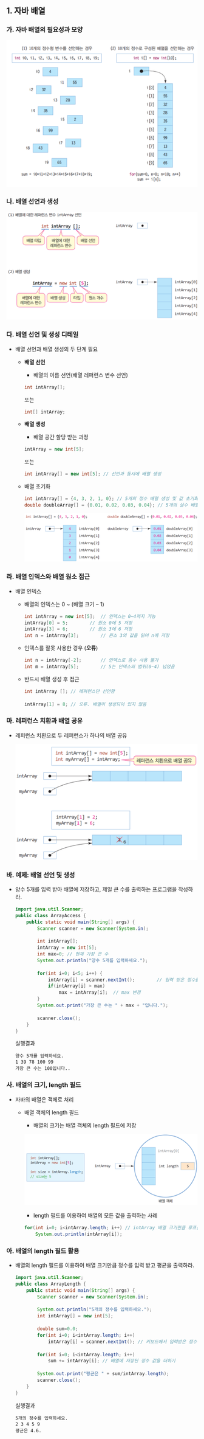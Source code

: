 ## 1. 자바 배열
### 가. 자바 배열의 필요성과 모양

![](figure/array.png)

### 나. 배열 선언과 생성
![](figure/declaration.png)

### 다. 배열 선언 및 생성 디테일
- 배열 선언과 배열 생성의 두 단계 필요
	- **배열 선언**
		- 배열의 이름 선언(배열 레퍼런스 변수 선언)

		```java
		int intArray[];
		```
		또는
		
		```java
		int[] intArray;
		```

	- **배열 생성**
		- 배열 공간 할당 받는 과정

		```java
		intArray = new int[5];
		```
		또는
		
		```java
		int intArray[] = new int[5]; // 선언과 동시에 배열 생성
		```
	- 배열 초기화
		
		```java
		int intArray[] = {4, 3, 2, 1, 0}; // 5개의 정수 배열 생성 및 값 초기화
		double doubleArray[] = {0.01, 0.02, 0.03, 0.04}; // 5개의 실수 배열 생성 및 값 초기화
		```
		
		![](figure/array_init.png)

	
### 라. 배열 인덱스와 배열 원소 접근
- 배열 인덱스
	- 배열의 인덱스는 0 ~  (배열 크기 – 1)

		```java
		int intArray = new int[5]; 	// 인덱스는 0~4까지 가능
		intArray[0] = 5; 		// 원소 0에 5 저장
		intArray[3] = 6; 		// 원소 3에 6 저장
		int n = intArray[3]; 		// 원소 3의 값을 읽어 n에 저장
		
		```
	
	- 인덱스를 잘못 사용한 경우 (**오류**)

		```java
		int n = intArray[-2]; 		// 인덱스로 음수 사용 불가
		int m = intArray[5];		// 5는 인덱스의 범위(0~4) 넘었음
		```

	- 반드시 배열 생성 후 접근

		```java
		int intArray []; // 레퍼런스만 선언함
		
		intArray[1] = 8; // 오류. 배열이 생성되어 있지 않음
		```
		
### 마. 레퍼런스 치환과 배열 공유
- 레퍼런스 치환으로 두 레퍼런스가 하나의 배열 공유

	![](figure/array-reference.png)
		
### 바. 예제: 배열 선언 및 생성
- 양수 5개를 입력 받아 배열에 저장하고, 제일 큰 수를 출력하는 프로그램을 작성하라. 

	```java
	import java.util.Scanner;
	public class ArrayAccess {
		public static void main(String[] args) {
			Scanner scanner = new Scanner(System.in);
	
			int intArray[]; 
			intArray = new int[5];
			int max=0; // 현재 가장 큰 수
			System.out.println("양수 5개를 입력하세요.");
	
			for(int i=0; i<5; i++) {
				intArray[i] = scanner.nextInt(); 		// 입력 받은 정수를 배열에 저장
				if(intArray[i] > max) 		
					max = intArray[i]; 	// max 변경
			}
			System.out.print("가장 큰 수는 " + max + "입니다.");
	
			scanner.close();
		}
	}
	```
	
	실행결과
	
	```
	양수 5개를 입력하세요.
	1 39 78 100 99
	가장 큰 수는 100입니다..
	```
	
### 사. 배열의 크기, length 필드
- 자바의 배열은 객체로 처리
	- 배열 객체의 length 필드
		- 배열의 크기는 배열 객체의 length 필드에 저장

		![](figure/array-length.png)
	
		- length 필드를 이용하여 배열의 모든 값을 출력하는 사례

		```java
		for(int i=0; i<intArray.length; i++) // intArray 배열 크기만큼 루프를 돈다.
			System.out.println(intArray[i]);
		```
		
### 아. 배열의 length 필드 활용
- 배열의 length 필드를 이용하여 배열 크기만큼 정수를 입력 받고 평균을 출력하라.

	```java
	import java.util.Scanner;
	public class ArrayLength {
		public static void main(String[] args) {
			Scanner scanner = new Scanner(System.in);
	
			System.out.println("5개의 정수를 입력하세요.");
			int intArray[] = new int[5];
	
			double sum=0.0;
			for(int i=0; i<intArray.length; i++)
				intArray[i] = scanner.nextInt(); // 키보드에서 입력받은 정수 저장
	
			for(int i=0; i<intArray.length; i++)
				sum += intArray[i]; // 배열에 저장된 정수 값을 더하기
	
			System.out.print("평균은 " + sum/intArray.length);
			scanner.close();
		}
	}
	```

	실행결과
	
	```
	5개의 정수를 입력하세요.
	2 3 4 5 9
	평균은 4.6.
	```